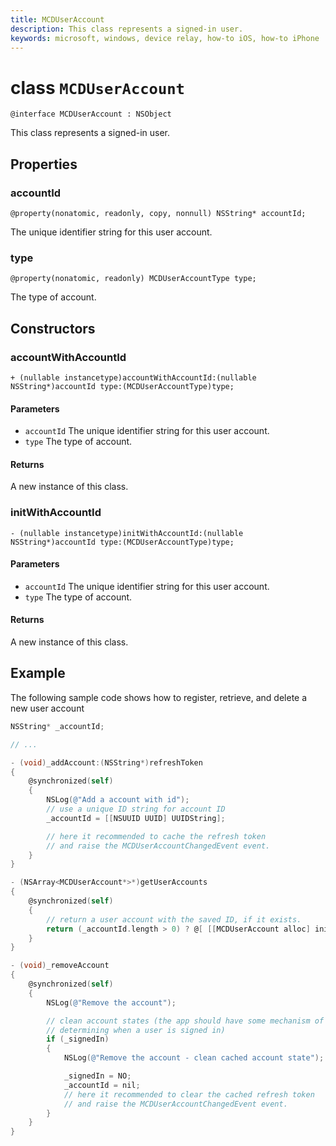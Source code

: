 ```yaml
---
title: MCDUserAccount
description: This class represents a signed-in user.
keywords: microsoft, windows, device relay, how-to iOS, how-to iPhone 
---
```


# class `MCDUserAccount`

```
@interface MCDUserAccount : NSObject 
```

This class represents a signed-in user.

## Properties

### accountId
`@property(nonatomic, readonly, copy, nonnull) NSString* accountId;`

The unique identifier string for this user account.

### type
`@property(nonatomic, readonly) MCDUserAccountType type;`

The type of account.

## Constructors

### accountWithAccountId
`+ (nullable instancetype)accountWithAccountId:(nullable NSString*)accountId type:(MCDUserAccountType)type;`

#### Parameters
* `accountId` The unique identifier string for this user account.
* `type` The type of account.

#### Returns
A new instance of this class.

### initWithAccountId
`- (nullable instancetype)initWithAccountId:(nullable NSString*)accountId type:(MCDUserAccountType)type;`

#### Parameters
* `accountId` The unique identifier string for this user account.
* `type` The type of account.

#### Returns
A new instance of this class.

## Example
The following sample code shows how to register, retrieve, and delete a new user account

```ObjectiveC
NSString* _accountId;

// ...

- (void)_addAccount:(NSString*)refreshToken
{
    @synchronized(self)
    {
        NSLog(@"Add a account with id");
        // use a unique ID string for account ID
        _accountId = [[NSUUID UUID] UUIDString];

        // here it recommended to cache the refresh token
        // and raise the MCDUserAccountChangedEvent event.
    }
}

- (NSArray<MCDUserAccount*>*)getUserAccounts
{
    @synchronized(self)
    {
        // return a user account with the saved ID, if it exists.
        return (_accountId.length > 0) ? @[ [[MCDUserAccount alloc] initWithAccountId:_accountId type:MCDUserAccountTypeMSA] ] : nil;
    }
}

- (void)_removeAccount
{
    @synchronized(self)
    {
        NSLog(@"Remove the account");

        // clean account states (the app should have some mechanism of
        // determining when a user is signed in)
        if (_signedIn)
        {
            NSLog(@"Remove the account - clean cached account state");

            _signedIn = NO;
            _accountId = nil;
            // here it recommended to clear the cached refresh token
            // and raise the MCDUserAccountChangedEvent event.
        }
    }
}
```